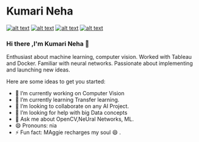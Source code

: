 # Kumari Neha

[![alt text][1.2]][1]
[![alt text][2.2]][2]
[![alt text][3.2]][3]
[![alt text][6.2]][6]


[1.2]: https://icons.iconarchive.com/icons/graphics-vibe/simple-rounded-social/24/linkedin-icon.png
[2.2]: https://icons.iconarchive.com/icons/yootheme/social-bookmark/24/social-facebook-box-blue-icon.png 
[3.2]: https://icons.iconarchive.com/icons/ncrow/mega-pack-1/24/Gmail-icon.png
[6.2]: https://icons.iconarchive.com/icons/papirus-team/papirus-apps/24/github-icon.png

[1]: https://www.linkedin.com/in/kumarineha2404
[2]: https://www.facebook.com/profile.php?id=100050964788467
[3]: http://mail.google.com/mail/?view=cm&fs=1&to=kumarineha24004@gmail.com
[6]: http://www.github.com/neha2426


### Hi there ,I'm Kumari Neha 👋

Enthusiast about machine learning, computer vision.
Worked with Tableau and Docker.
Familiar with neural networks.
Passionate about implementing and launching new ideas.



Here are some ideas to get you started:

- 🔭 I’m currently working on Computer Vision
- 🌱 I’m currently learning Transfer learning.
- 👯 I’m looking to collaborate on  any AI Project.
- 🤔 I’m looking for help with big Data concepts
- 💬 Ask me about OpenCV,NeUral Networks, ML.
- 😄 Pronouns: nia
- ⚡ Fun fact: MAggie recharges my soul 😄 .

